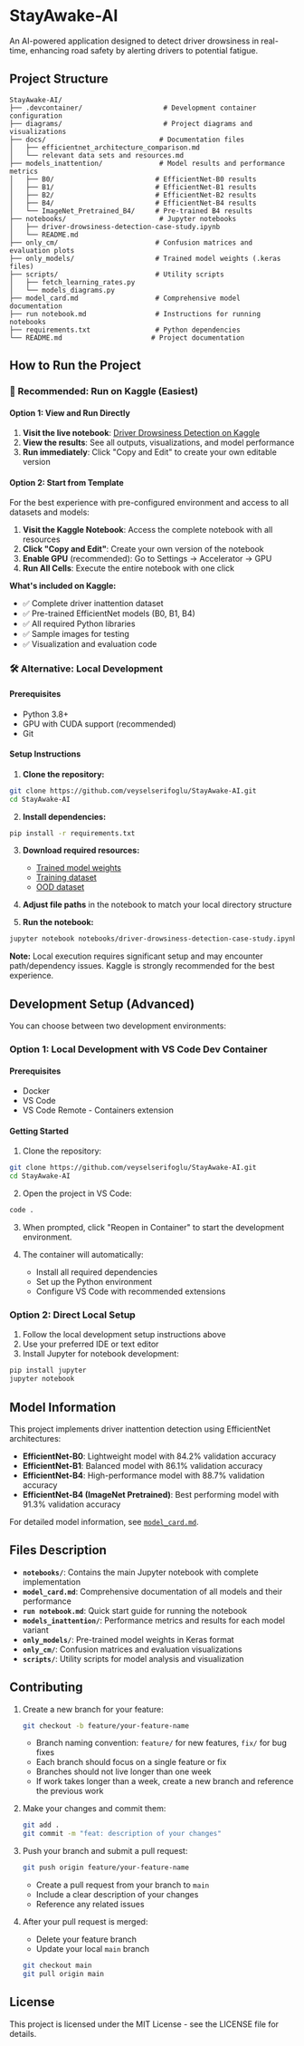 # StayAwake-AI
An AI-powered application designed to detect driver drowsiness in real-time, enhancing road safety by alerting drivers to potential fatigue.

## Project Structure

```
StayAwake-AI/
├── .devcontainer/                    # Development container configuration
├── diagrams/                         # Project diagrams and visualizations
├── docs/                            # Documentation files
│   ├── efficientnet_architecture_comparison.md
│   └── relevant data sets and resources.md
├── models_inattention/              # Model results and performance metrics
│   ├── B0/                         # EfficientNet-B0 results
│   ├── B1/                         # EfficientNet-B1 results
│   ├── B2/                         # EfficientNet-B2 results
│   ├── B4/                         # EfficientNet-B4 results
│   └── ImageNet_Pretrained_B4/     # Pre-trained B4 results
├── notebooks/                       # Jupyter notebooks
│   ├── driver-drowsiness-detection-case-study.ipynb
│   └── README.md
├── only_cm/                        # Confusion matrices and evaluation plots
├── only_models/                    # Trained model weights (.keras files)
├── scripts/                        # Utility scripts
│   ├── fetch_learning_rates.py
│   └── models_diagrams.py
├── model_card.md                   # Comprehensive model documentation
├── run notebook.md                 # Instructions for running notebooks
├── requirements.txt                # Python dependencies
└── README.md                      # Project documentation
```

## How to Run the Project

### 🚀 Recommended: Run on Kaggle (Easiest)

#### Option 1: View and Run Directly
1. **Visit the live notebook**: [Driver Drowsiness Detection on Kaggle](https://www.kaggle.com/code/fissalalsharef/driver-drowsiness-detection)
2. **View the results**: See all outputs, visualizations, and model performance
3. **Run immediately**: Click "Copy and Edit" to create your own editable version

#### Option 2: Start from Template
For the best experience with pre-configured environment and access to all datasets and models:

1. **Visit the Kaggle Notebook**: Access the complete notebook with all resources
2. **Click "Copy and Edit"**: Create your own version of the notebook
3. **Enable GPU** (recommended): Go to Settings → Accelerator → GPU
4. **Run All Cells**: Execute the entire notebook with one click

**What's included on Kaggle:**
- ✅ Complete driver inattention dataset
- ✅ Pre-trained EfficientNet models (B0, B1, B4)
- ✅ All required Python libraries
- ✅ Sample images for testing
- ✅ Visualization and evaluation code

### 🛠️ Alternative: Local Development

#### Prerequisites
- Python 3.8+
- GPU with CUDA support (recommended)
- Git

#### Setup Instructions

1. **Clone the repository:**
```bash
git clone https://github.com/veyselserifoglu/StayAwake-AI.git
cd StayAwake-AI
```

2. **Install dependencies:**
```bash
pip install -r requirements.txt
```

3. **Download required resources:**
   - [Trained model weights](https://www.kaggle.com/models/fissalalsharef/efficientnet_inattention_driver/)
   - [Training dataset](https://www.kaggle.com/datasets/zeyad1mashhour/driver-inattention-detection-dataset)
   - [OOD dataset](https://www.kaggle.com/datasets/amreen8441/annotated-driver-drowsiness)

4. **Adjust file paths** in the notebook to match your local directory structure

5. **Run the notebook:**
```bash
jupyter notebook notebooks/driver-drowsiness-detection-case-study.ipynb
```

**Note:** Local execution requires significant setup and may encounter path/dependency issues. Kaggle is strongly recommended for the best experience.

## Development Setup (Advanced)

You can choose between two development environments:

### Option 1: Local Development with VS Code Dev Container

#### Prerequisites
- Docker
- VS Code
- VS Code Remote - Containers extension

#### Getting Started
1. Clone the repository:
```bash
git clone https://github.com/veyselserifoglu/StayAwake-AI.git
cd StayAwake-AI
```

2. Open the project in VS Code:
```bash
code .
```

3. When prompted, click "Reopen in Container" to start the development environment.

4. The container will automatically:
   - Install all required dependencies
   - Set up the Python environment
   - Configure VS Code with recommended extensions

### Option 2: Direct Local Setup

1. Follow the local development setup instructions above
2. Use your preferred IDE or text editor
3. Install Jupyter for notebook development:
```bash
pip install jupyter
jupyter notebook
```

## Model Information

This project implements driver inattention detection using EfficientNet architectures:

- **EfficientNet-B0**: Lightweight model with 84.2% validation accuracy
- **EfficientNet-B1**: Balanced model with 86.1% validation accuracy  
- **EfficientNet-B4**: High-performance model with 88.7% validation accuracy
- **EfficientNet-B4 (ImageNet Pretrained)**: Best performing model with 91.3% validation accuracy

For detailed model information, see [`model_card.md`](model_card.md).

## Files Description

- **`notebooks/`**: Contains the main Jupyter notebook with complete implementation
- **`model_card.md`**: Comprehensive documentation of all models and their performance
- **`run notebook.md`**: Quick start guide for running the notebook
- **`models_inattention/`**: Performance metrics and results for each model variant
- **`only_models/`**: Pre-trained model weights in Keras format
- **`only_cm/`**: Confusion matrices and evaluation visualizations
- **`scripts/`**: Utility scripts for model analysis and visualization

## Contributing

1. Create a new branch for your feature:
   ```bash
   git checkout -b feature/your-feature-name
   ```
   - Branch naming convention: `feature/` for new features, `fix/` for bug fixes
   - Each branch should focus on a single feature or fix
   - Branches should not live longer than one week
   - If work takes longer than a week, create a new branch and reference the previous work

2. Make your changes and commit them:
   ```bash
   git add .
   git commit -m "feat: description of your changes"
   ```

3. Push your branch and submit a pull request:
   ```bash
   git push origin feature/your-feature-name
   ```
   - Create a pull request from your branch to `main`
   - Include a clear description of your changes
   - Reference any related issues

4. After your pull request is merged:
   - Delete your feature branch
   - Update your local `main` branch
   ```bash
   git checkout main
   git pull origin main
   ```

## License

This project is licensed under the MIT License - see the LICENSE file for details.
